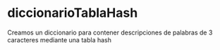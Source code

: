 # diccionarioTablaHash
Creamos un diccionario para contener descripciones de palabras de 3 caracteres mediante una tabla hash
